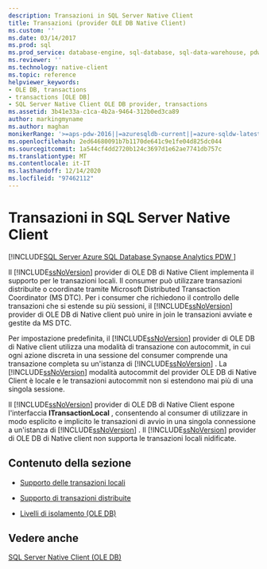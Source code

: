```yaml
---
description: Transazioni in SQL Server Native Client
title: Transazioni (provider OLE DB Native Client)
ms.custom: ''
ms.date: 03/14/2017
ms.prod: sql
ms.prod_service: database-engine, sql-database, sql-data-warehouse, pdw
ms.reviewer: ''
ms.technology: native-client
ms.topic: reference
helpviewer_keywords:
- OLE DB, transactions
- transactions [OLE DB]
- SQL Server Native Client OLE DB provider, transactions
ms.assetid: 3b41e33a-c1ca-4b2a-9464-312b0ed3ca89
author: markingmyname
ms.author: maghan
monikerRange: '>=aps-pdw-2016||=azuresqldb-current||=azure-sqldw-latest||>=sql-server-2016||>=sql-server-linux-2017||=azuresqldb-mi-current'
ms.openlocfilehash: 2ed64680091b7b1170de641c9e1fe04d825dc044
ms.sourcegitcommit: 1a544cf4dd2720b124c3697d1e62ae7741db757c
ms.translationtype: MT
ms.contentlocale: it-IT
ms.lasthandoff: 12/14/2020
ms.locfileid: "97462112"
---
```

# <a name="transactions-in-sql-server-native-client"></a>Transazioni in SQL Server Native Client
[!INCLUDE[SQL Server Azure SQL Database Synapse Analytics PDW ](../../includes/applies-to-version/sql-asdb-asdbmi-asa-pdw.md)]

  Il [!INCLUDE[ssNoVersion](../../includes/ssnoversion-md.md)] provider di OLE DB di Native Client implementa il supporto per le transazioni locali. Il consumer può utilizzare transazioni distribuite o coordinate tramite Microsoft Distributed Transaction Coordinator (MS DTC). Per i consumer che richiedono il controllo delle transazioni che si estende su più sessioni, il [!INCLUDE[ssNoVersion](../../includes/ssnoversion-md.md)] provider di OLE DB di Native client può unire in join le transazioni avviate e gestite da MS DTC.  
  
 Per impostazione predefinita, il [!INCLUDE[ssNoVersion](../../includes/ssnoversion-md.md)] provider di OLE DB di Native client utilizza una modalità di transazione con autocommit, in cui ogni azione discreta in una sessione del consumer comprende una transazione completa su un'istanza di [!INCLUDE[ssNoVersion](../../includes/ssnoversion-md.md)] . La [!INCLUDE[ssNoVersion](../../includes/ssnoversion-md.md)] modalità autocommit del provider OLE DB di Native Client è locale e le transazioni autocommit non si estendono mai più di una singola sessione.  
  
 Il [!INCLUDE[ssNoVersion](../../includes/ssnoversion-md.md)] provider di OLE DB di Native Client espone l'interfaccia **ITransactionLocal** , consentendo al consumer di utilizzare in modo esplicito e implicito le transazioni di avvio in una singola connessione a un'istanza di [!INCLUDE[ssNoVersion](../../includes/ssnoversion-md.md)] . Il [!INCLUDE[ssNoVersion](../../includes/ssnoversion-md.md)] provider di OLE DB di Native client non supporta le transazioni locali nidificate.  
  
## <a name="in-this-section"></a>Contenuto della sezione  
  
-   [Supporto delle transazioni locali](../../relational-databases/native-client-ole-db-transactions/supporting-local-transactions.md)  
  
-   [Supporto di transazioni distribuite](../../relational-databases/native-client-ole-db-transactions/supporting-distributed-transactions.md)  
  
-   [Livelli di isolamento &#40;OLE DB&#41;](../../relational-databases/native-client-ole-db-transactions/isolation-levels-ole-db.md)  
  
## <a name="see-also"></a>Vedere anche  
 [SQL Server Native Client &#40;OLE DB&#41;](../../relational-databases/native-client/ole-db/sql-server-native-client-ole-db.md)  
  
  
